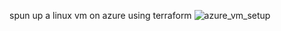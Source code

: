 spun up a linux vm on azure using terraform
![azure_vm_setup](https://github.com/user-attachments/assets/f57391b8-5bdf-41d2-8fae-9736131cfb19)
